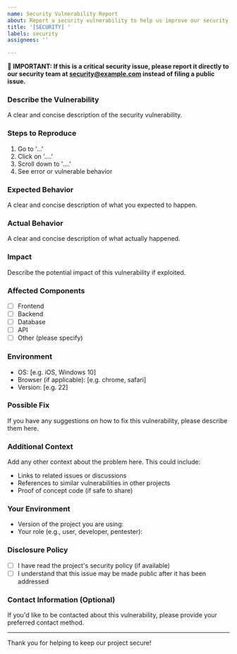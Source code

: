 ```yaml
---
name: Security Vulnerability Report
about: Report a security vulnerability to help us improve our security
title: '[SECURITY] '
labels: security
assignees: ''

---
```


**🚨 IMPORTANT: If this is a critical security issue, please report it directly to our security team at security@example.com instead of filing a public issue.**

### Describe the Vulnerability
A clear and concise description of the security vulnerability.

### Steps to Reproduce
1. Go to '...'
2. Click on '....'
3. Scroll down to '....'
4. See error or vulnerable behavior

### Expected Behavior
A clear and concise description of what you expected to happen.

### Actual Behavior
A clear and concise description of what actually happened.

### Impact
Describe the potential impact of this vulnerability if exploited.

### Affected Components
- [ ] Frontend
- [ ] Backend
- [ ] Database
- [ ] API
- [ ] Other (please specify)

### Environment
- OS: [e.g. iOS, Windows 10]
- Browser (if applicable): [e.g. chrome, safari]
- Version: [e.g. 22]

### Possible Fix
If you have any suggestions on how to fix this vulnerability, please describe them here.

### Additional Context
Add any other context about the problem here. This could include:
- Links to related issues or discussions
- References to similar vulnerabilities in other projects
- Proof of concept code (if safe to share)

### Your Environment
- Version of the project you are using:
- Your role (e.g., user, developer, pentester):

### Disclosure Policy
- [ ] I have read the project's security policy (if available)
- [ ] I understand that this issue may be made public after it has been addressed

### Contact Information (Optional)
If you'd like to be contacted about this vulnerability, please provide your preferred contact method.

---

Thank you for helping to keep our project secure!
